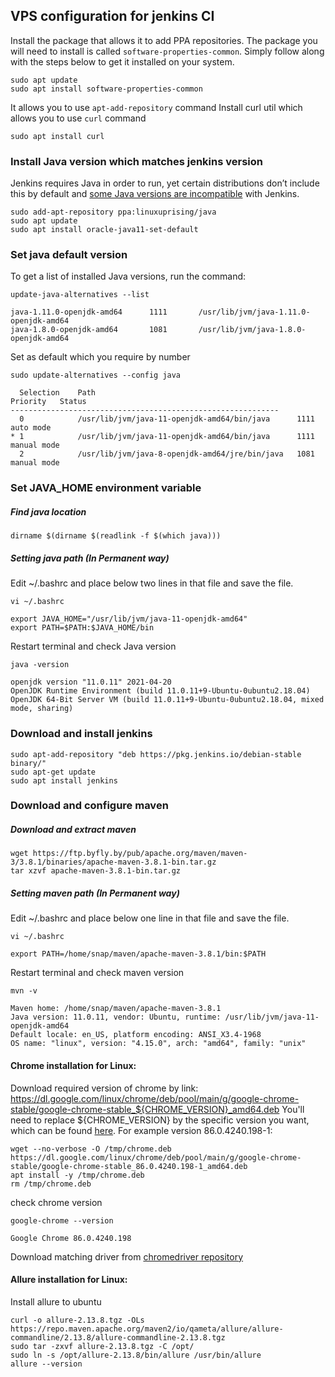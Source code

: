 ## VPS configuration for jenkins CI
Install the package that allows it to add PPA repositories. The package you will need to install is called
```software-properties-common```. Simply follow along with the steps below to get it installed on your system.
```shell
sudo apt update
sudo apt install software-properties-common
```
It allows you to use ```apt-add-repository``` command
Install curl util which allows you to use ```curl``` command
```shell
sudo apt install curl
```

### Install Java version which matches jenkins version

Jenkins requires Java in order to run, yet certain distributions don’t include this by default and
[some Java versions are incompatible](https://www.jenkins.io/doc/administration/requirements/java/) with Jenkins.

```shell
sudo add-apt-repository ppa:linuxuprising/java
sudo apt update
sudo apt install oracle-java11-set-default
```

### Set java default version

To get a list of installed Java versions, run the command:
```shell
update-java-alternatives --list
```
```shell
java-1.11.0-openjdk-amd64      1111       /usr/lib/jvm/java-1.11.0-openjdk-amd64
java-1.8.0-openjdk-amd64       1081       /usr/lib/jvm/java-1.8.0-openjdk-amd64
```
Set as default which you require by number
```shell
sudo update-alternatives --config java
```
```shell
  Selection    Path                                            Priority   Status
------------------------------------------------------------
  0            /usr/lib/jvm/java-11-openjdk-amd64/bin/java      1111      auto mode
* 1            /usr/lib/jvm/java-11-openjdk-amd64/bin/java      1111      manual mode
  2            /usr/lib/jvm/java-8-openjdk-amd64/jre/bin/java   1081      manual mode
```

### Set JAVA_HOME environment variable

##### Find java location
```shell
dirname $(dirname $(readlink -f $(which java)))
```
##### Setting java path (In Permanent way)
Edit ~/.bashrc and place below two lines in that file and save the file.
```shell
vi ~/.bashrc
```
```shell
export JAVA_HOME="/usr/lib/jvm/java-11-openjdk-amd64"
export PATH=$PATH:$JAVA_HOME/bin
```
Restart terminal and check Java version
```shell
java -version
```
```shell
openjdk version "11.0.11" 2021-04-20
OpenJDK Runtime Environment (build 11.0.11+9-Ubuntu-0ubuntu2.18.04)
OpenJDK 64-Bit Server VM (build 11.0.11+9-Ubuntu-0ubuntu2.18.04, mixed mode, sharing)
```
### Download and install jenkins
```shell
sudo apt-add-repository "deb https://pkg.jenkins.io/debian-stable binary/"
sudo apt-get update
sudo apt install jenkins
```
### Download and configure maven
##### Download and extract maven
```shell
wget https://ftp.byfly.by/pub/apache.org/maven/maven-3/3.8.1/binaries/apache-maven-3.8.1-bin.tar.gz
tar xzvf apache-maven-3.8.1-bin.tar.gz
```
##### Setting maven path (In Permanent way)
Edit ~/.bashrc and place below one line in that file and save the file.
```shell
vi ~/.bashrc
```
```shell
export PATH=/home/snap/maven/apache-maven-3.8.1/bin:$PATH
```
Restart terminal and check maven version
```shell
mvn -v
```
```shell
Maven home: /home/snap/maven/apache-maven-3.8.1
Java version: 11.0.11, vendor: Ubuntu, runtime: /usr/lib/jvm/java-11-openjdk-amd64
Default locale: en_US, platform encoding: ANSI_X3.4-1968
OS name: "linux", version: "4.15.0", arch: "amd64", family: "unix"
```

#### Chrome installation for Linux:
Download required version of chrome by link:
https://dl.google.com/linux/chrome/deb/pool/main/g/google-chrome-stable/google-chrome-stable_${CHROME_VERSION}_amd64.deb
You'll need to replace ${CHROME_VERSION} by the specific version you want, which can
be found [here](https://www.ubuntuupdates.org/package/google_chrome/stable/main/base/google-chrome-stable).
For example version 86.0.4240.198-1:
```shell
wget --no-verbose -O /tmp/chrome.deb https://dl.google.com/linux/chrome/deb/pool/main/g/google-chrome-stable/google-chrome-stable_86.0.4240.198-1_amd64.deb
apt install -y /tmp/chrome.deb
rm /tmp/chrome.deb
```
check chrome version
```shell
google-chrome --version
```
```shell
Google Chrome 86.0.4240.198
```
Download matching driver from [chromedriver repository](https://chromedriver.storage.googleapis.com/index.html)


#### Allure installation for Linux:
Install allure to ubuntu
```shell
curl -o allure-2.13.8.tgz -OLs https://repo.maven.apache.org/maven2/io/qameta/allure/allure-commandline/2.13.8/allure-commandline-2.13.8.tgz
sudo tar -zxvf allure-2.13.8.tgz -C /opt/
sudo ln -s /opt/allure-2.13.8/bin/allure /usr/bin/allure
allure --version
```
